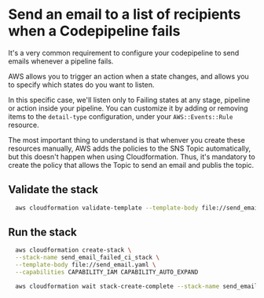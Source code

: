 # Send an email to a list of recipients when a Codepipeline fails

It's a very common requirement to configure your codepipeline to send emails whenever a pipeline fails.

AWS allows you to trigger an action when a state changes, and allows you to specify which states do you want to listen.

In this specific case, we'll listen only to Failing states at any stage, pipeline or action inside your pipeline. You can customize it by adding or removing items to the `detail-type` configuration, under your `AWS::Events::Rule` resource.

The most important thing to understand is that whenver you create these resources manually, AWS adds the policies to the SNS Topic automatically, but this doesn't happen when using Cloudformation. Thus, it's mandatory to create the policy that allows the Topic to send an email and publis the topic.

## Validate the stack

```sh
  aws cloudformation validate-template --template-body file://send_email.yaml
```

## Run the stack

```sh
  aws cloudformation create-stack \
  --stack-name send_email_failed_ci_stack \
  --template-body file://send_email.yaml \
  --capabilities CAPABILITY_IAM CAPABILITY_AUTO_EXPAND

  aws cloudformation wait stack-create-complete --stack-name send_email_failed_ci_stack
```
